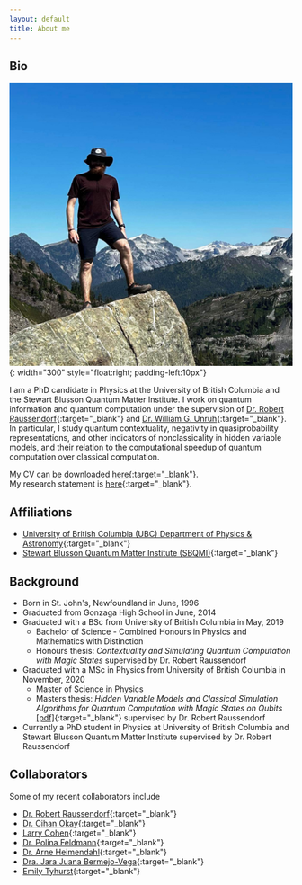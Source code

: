 ```yaml
---
layout: default
title: About me
---
```


## Bio
![Brandywine](/files/photos/CoverPhoto.JPG){: width="300" style="float:right; padding-left:10px"}

I am a PhD candidate in Physics at the University of British Columbia and the Stewart Blusson Quantum Matter Institute. I work on quantum information and quantum computation under the supervision of [Dr. Robert Raussendorf](https://g.co/kgs/h9wh4n){:target="_blank"} and [Dr. William G. Unruh](https://g.co/kgs/P5QevA){:target="_blank"}. In particular, I study quantum contextuality, negativity in quasiprobability representations, and other indicators of nonclassicality in hidden variable models, and their relation to the computational speedup of quantum computation over classical computation.

My CV can be downloaded [here](/files/cv.pdf){:target="_blank"}.<br>
My research statement is [here](/files/ResearchStatement.pdf){:target="_blank"}.

## Affiliations
- [University of British Columbia (UBC) Department of Physics & Astronomy](https://phas.ubc.ca/){:target="_blank"}
- [Stewart Blusson Quantum Matter Institute (SBQMI)](https://qmi.ubc.ca/){:target="_blank"}

## Background
- Born in St. John's, Newfoundland in June, 1996
- Graduated from Gonzaga High School in June, 2014
- Graduated with a BSc from University of British Columbia in May, 2019
  - Bachelor of Science - Combined Honours in Physics and Mathematics with Distinction
  - Honours thesis: *Contextuality and Simulating Quantum Computation with Magic States* supervised by Dr. Robert Raussendorf
- Graduated with a MSc in Physics from University of British Columbia in November, 2020
  - Master of Science in Physics
  - Masters thesis: *Hidden Variable Models and Classical Simulation Algorithms for Quantum Computation with Magic States on Qubits* [[pdf]](/files/papers/ubc_2020_november_zurel_michael.pdf){:target="_blank"} supervised by Dr. Robert Raussendorf
- Currently a PhD student in Physics at University of British Columbia and Stewart Blusson Quantum Matter Institute supervised by Dr. Robert Raussendorf

## Collaborators
Some of my recent collaborators include
- [Dr. Robert Raussendorf](https://g.co/kgs/h9wh4n){:target="_blank"}
- [Dr. Cihan Okay](http://cihan.okay.bilkent.edu.tr/){:target="_blank"}
- [Larry Cohen](https://www.linkedin.com/in/lawrence-cohen-00950a231/){:target="_blank"}
- [Dr. Polina Feldmann](https://www.researchgate.net/scientific-contributions/Polina-Feldmann-2165463528){:target="_blank"}
- [Dr. Arne Heimendahl](https://www.mi.uni-koeln.de/opt/arne-heimendahl/){:target="_blank"}
- [Dra. Jara Juana Bermejo-Vega](https://scholar.google.com/citations?user=bcI03DIAAAAJ&hl=en&inst=17001591832933267808&oi=ao){:target="_blank"}
- [Emily Tyhurst](https://www.physics.utoronto.ca/~etyhurst/){:target="_blank"}
